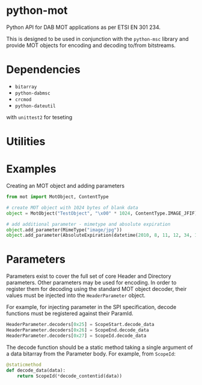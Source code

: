 python-mot
==========

Python API for DAB MOT applications as per ETSI EN 301 234.

This is designed to be used in conjunction with the `python-msc` library and provide MOT objects for encoding and decoding to/from bitstreams.

# Dependencies

* `bitarray`
* `python-dabmsc`
* `crcmod`
* `python-dateutil`

with `unittest2` for teseting

# Utilities

# Examples

Creating an MOT object and adding parameters

```python
from mot import MotObject, ContentType

# create MOT object with 1024 bytes of blank data
object = MotObject("TestObject", "\x00" * 1024, ContentType.IMAGE_JFIF)

# add additional parameter - mimetype and absolute expiration
object.add_parameter(MimeType("image/jpg"))
object.add_parameter(AbsoluteExpiration(datetime(2010, 8, 11, 12, 34, 11, 678000)))
```

# Parameters

Parameters exist to cover the full set of core Header and Directory parameters. Other parameters may be used for encoding. In order to register
them for decoding using the standard MOT object decoder, their values must be injected into the `HeaderParameter` object.

For example, for injecting parameter in the SPI specification, decode functions must be registered against their ParamId.

```python
HeaderParameter.decoders[0x25] = ScopeStart.decode_data
HeaderParameter.decoders[0x26] = ScopeEnd.decode_data
HeaderParameter.decoders[0x27] = ScopeId.decode_data
```

The decode function should be a static method taking a single argument of a data bitarray from the Parameter body. For example, from `ScopeId`:

```python
@staticmethod
def decode_data(data):
    return ScopeId(*decode_contentid(data))
```
